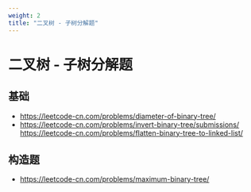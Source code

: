 ```yaml
---
weight: 2
title: "二叉树 - 子树分解题"
---
```

# 二叉树 - 子树分解题
## 基础
- https://leetcode-cn.com/problems/diameter-of-binary-tree/
- https://leetcode-cn.com/problems/invert-binary-tree/submissions/
https://leetcode-cn.com/problems/flatten-binary-tree-to-linked-list/

## 构造题
- https://leetcode-cn.com/problems/maximum-binary-tree/